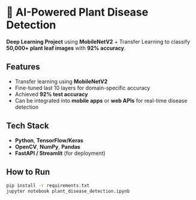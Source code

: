 # 🌿 AI-Powered Plant Disease Detection

 **Deep Learning Project** using **MobileNetV2** + Transfer Learning to classify **50,000+ plant leaf images** with **92% accuracy**.

##  Features
- Transfer learning using **MobileNetV2**
- Fine-tuned last 10 layers for domain-specific accuracy
- Achieved **92% test accuracy**
- Can be integrated into **mobile apps** or **web APIs** for real-time disease detection

## Tech Stack
- **Python**, **TensorFlow/Keras**
- **OpenCV**, **NumPy**, **Pandas**
- **FastAPI / Streamlit** (for deployment)

##  How to Run
```bash
pip install -r requirements.txt
jupyter notebook plant_disease_detection.ipynb
